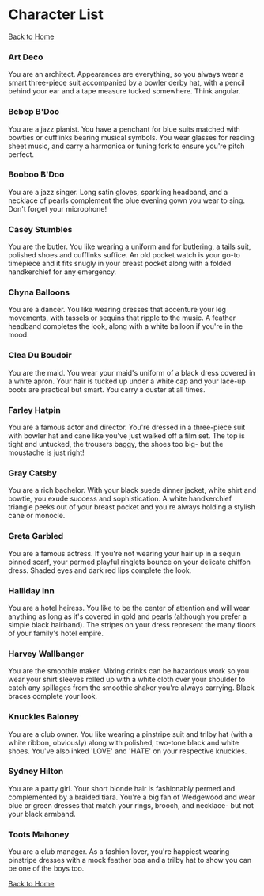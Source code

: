 <h1> Character List </h1>
<a href="https://kryan17.github.io/">Back to Home</a>


<h3> Art Deco </h3>
You are an architect. Appearances are everything, so you always wear a smart three-piece suit accompanied by a bowler derby hat, with a pencil behind your ear and a tape measure tucked somewhere. Think angular.

<h3> Bebop B'Doo </h3>
You are a jazz pianist. You have a penchant for blue suits matched with bowties or cufflinks bearing musical symbols. You wear glasses for reading sheet music, and carry a harmonica or tuning fork to ensure you're pitch perfect. 

<h3> Booboo B'Doo </h3>
You are a jazz singer. Long satin gloves, sparkling headband, and a necklace of pearls complement the blue evening gown you wear to sing. Don't forget your microphone! 

<h3> Casey Stumbles </h3>
You are the butler. You like wearing a uniform and for butlering, a tails suit, polished shoes and cufflinks suffice. An old pocket watch is your go-to timepiece and it fits snugly in your breast pocket along with a folded handkerchief for any emergency. 

<h3> Chyna Balloons </h3> 
You are a dancer. You like wearing dresses that accenture your leg movements, with tassels or sequins that ripple to the music. A feather headband completes the look, along with a white balloon if you're in the mood. 

<h3> Clea Du Boudoir </h3>
You are the maid. You wear your maid's uniform of a black dress covered in a white apron. Your hair is tucked up under a white cap and your lace-up boots are practical but smart. You carry a duster at all times. 

<h3> Farley Hatpin </h3>
You are a famous actor and director. You're dressed in a three-piece suit with bowler hat and cane like you've just walked off a film set. The top is tight and untucked, the trousers baggy, the shoes too big- but the moustache is just right!

<h3> Gray Catsby </h3>
You are a rich bachelor. With your black suede dinner jacket, white shirt and bowtie, you exude success and sophistication. A white handkerchief triangle peeks out of your breast pocket and you're always holding a stylish cane or monocle. 

<h3> Greta Garbled </h3>
You are a famous actress. If you're not wearing your hair up in a sequin pinned scarf, your permed playful ringlets bounce on your delicate chiffon dress. Shaded eyes and dark red lips complete the look. 

<h3> Halliday Inn </h3>
You are a hotel heiress. You like to be the center of attention and will wear anything as long as it's covered in gold and pearls (although you prefer a simple black hairband). The stripes on your dress represent the many floors of your family's hotel empire. 

<h3> Harvey Wallbanger </h3>
You are the smoothie maker. Mixing drinks can be hazardous work so you wear your shirt sleeves rolled up with a white cloth over your shoulder to catch any spillages from the smoothie shaker you're always carrying. Black braces complete your look. 

<h3> Knuckles Baloney </h3>
You are a club owner. You like wearing a pinstripe suit and trilby hat (with a white ribbon, obviously) along with polished, two-tone black and white shoes. You've also inked 'LOVE' and 'HATE' on your respective knuckles. 

<h3> Sydney Hilton </h3>
You are a party girl. Your short blonde hair is fashionably permed and complemented by a braided tiara. You're a big fan of Wedgewood and wear blue or green dresses that match your rings, brooch, and necklace- but not your black armband. 

<h3> Toots Mahoney </h3>
You are a club manager. As a fashion lover, you're happiest wearing pinstripe dresses with a mock feather boa and a trilby hat to show you can be one of the boys too. 

<p> </p>
<a href="https://kryan17.github.io/">Back to Home</a>
